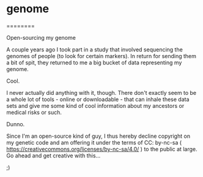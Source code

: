 # genome
========

Open-sourcing my genome

A couple years ago I took part in a study that involved sequencing the genomes of people (to look for certain markers). In return for sending them a bit of spit, they returned to me a big bucket of data representing my genome. 

Cool.

I never actually did anything with it, though. There don't exactly seem to be a whole lot of tools - online or downloadable - that can inhale these data sets and give me some kind of cool information about my ancestors or medical risks or such. 

Dunno.

Since I'm an open-source kind of guy, I thus hereby decline copyright on my genetic code and am offering it under the terms of CC: by-nc-sa ( https://creativecommons.org/licenses/by-nc-sa/4.0/ ) to the public at large. Go ahead and get creative with this...

;)

